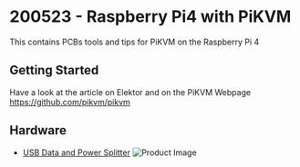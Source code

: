 #  200523 - Raspberry Pi4 with PiKVM

This contains PCBs tools and tips for PiKVM on the Raspberry Pi 4


## Getting Started

Have a look at the article on Elektor
and on the PiKVM Webpage https://github.com/pikvm/pikvm

## Hardware
 * [USB Data and Power Splitter](https://127.0.0.1/)
 ![Product Image](http://127.0.0.1/)
 


